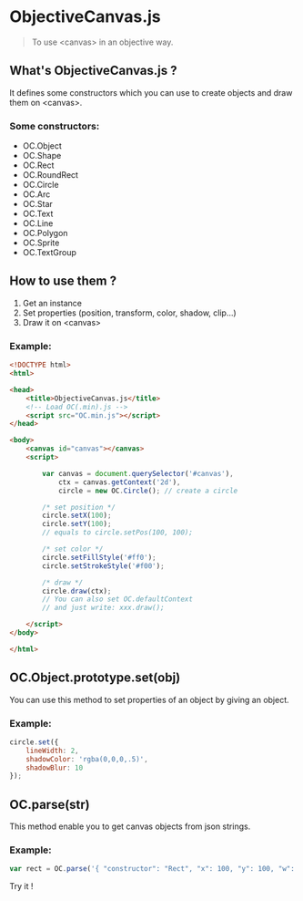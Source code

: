 # ObjectiveCanvas.js
> To use &lt;canvas> in an objective way.

## What's ObjectiveCanvas.js ?
It defines some constructors which you can use to create objects and draw them on &lt;canvas>.
### Some constructors:
* OC.Object
* OC.Shape
* OC.Rect
* OC.RoundRect
* OC.Circle
* OC.Arc
* OC.Star
* OC.Text
* OC.Line
* OC.Polygon
* OC.Sprite
* OC.TextGroup

## How to use them ?
1. Get an instance
2. Set properties (position, transform, color, shadow, clip...)
3. Draw it on &lt;canvas>
### Example:
```html
<!DOCTYPE html>
<html>

<head>
    <title>ObjectiveCanvas.js</title>
    <!-- Load OC(.min).js -->
    <script src="OC.min.js"></script>
</head>

<body>
    <canvas id="canvas"></canvas>
    <script>

        var canvas = document.querySelector('#canvas'),
            ctx = canvas.getContext('2d'),
            circle = new OC.Circle(); // create a circle

        /* set position */
        circle.setX(100);
        circle.setY(100);
        // equals to circle.setPos(100, 100);

        /* set color */
        circle.setFillStyle('#ff0');
        circle.setStrokeStyle('#f00');

        /* draw */
        circle.draw(ctx);
        // You can also set OC.defaultContext
        // and just write: xxx.draw();

    </script>
</body>

</html>
```

## OC.Object.prototype.set(obj)
You can use this method to set properties of an object by giving an object.
### Example:
```javascript
circle.set({
    lineWidth: 2,
    shadowColor: 'rgba(0,0,0,.5)',
    shadowBlur: 10
});
```

## OC.parse(str)
This method enable you to get canvas objects from json strings.
### Example:
```javascript
var rect = OC.parse('{ "constructor": "Rect", "x": 100, "y": 100, "w": 200, "h": 200, "fillStyle": "#00f" }');
```

Try it !